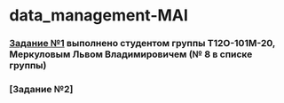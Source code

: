 # data_management-MAI
### [Задание №1](https://github.com/Dermogod/data_management-MAI/edit/master/hw_1.sql) выполнено студентом группы Т12О-101М-20, Меркуловым Львом Владимировичем (№ 8 в списке группы)
### [Задание №2]

